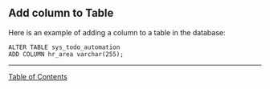 ## Add column to Table

Here is an example of adding a column to a table in the database:

```
ALTER TABLE sys_todo_automation
ADD COLUMN hr_area varchar(255);
```
***
[Table of Contents](../README.md)